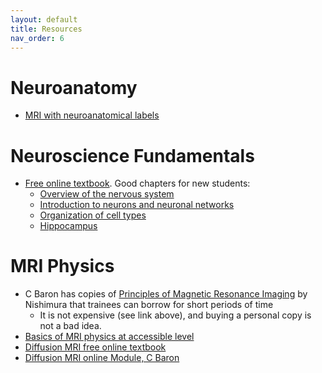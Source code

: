 ```yaml
---
layout: default
title: Resources
nav_order: 6
---
```

# Neuroanatomy
- [MRI with neuroanatomical labels](https://neuroanatomy.ca/mri.html)

# Neuroscience Fundamentals
- [Free online textbook](https://nba.uth.tmc.edu/neuroscience/toc.htm). Good chapters for new students:
  - [Overview of the nervous system](https://nba.uth.tmc.edu/neuroscience/s2/chapter01.html)
  - [Introduction to neurons and neuronal networks](https://nba.uth.tmc.edu/neuroscience/s1/introduction.html)
  - [Organization of cell types](https://nba.uth.tmc.edu/neuroscience/s1/chapter08.html)
  - [Hippocampus](https://nba.uth.tmc.edu/neuroscience/s4/chapter05.html)

# MRI Physics
- C Baron has copies of [Principles of Magnetic Resonance Imaging](https://www.lulu.com/shop/dwight-nishimura/principles-of-magnetic-resonance-imaging/paperback/product-22829760.html?page=1&pageSize=4) by Nishimura that trainees can borrow for short periods of time
  - It is not expensive (see link above), and buying a personal copy is not a bad idea.
- [Basics of MRI physics at accessible level](https://www.mriquestions.com/index.html)
- [Diffusion MRI free online textbook](https://academic.oup.com/book/24921)
- [Diffusion MRI online Module, C Baron](https://uwoca-my.sharepoint.com/:f:/g/personal/cbaron4_uwo_ca/EjlDmLYA78tBmPmDHc8VF5YBA36egbXvNj3m1jX_XTDTsQ?e=CJocCw)
